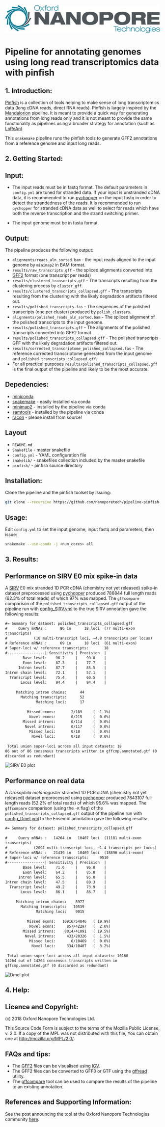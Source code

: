 ![ONT_logo](/ONT_logo.png)
-----------------------------

Pipeline for annotating genomes using long read transcriptomics data with pinfish
=================================================================================

1\. Introduction:
-----------------

[Pinfish](https://github.com/nanoporetech/pinfish) is a collection of tools helping to make sense of long transcriptomics data (long cDNA reads, direct RNA reads). Pinfish is largely inspired by the [Mandalorion](https://www.nature.com/articles/ncomms16027) pipeline. It is meant to provide a quick way for generating annotations from long reads only and it is not meant to provide the same functionality as pipelines using a broader strategy for annotation (such as [LoReAn](https://www.biorxiv.org/content/early/2017/12/08/230359)).

This `snakemake` pipeline runs the pinfish tools to generate GFF2 annotations from a reference genome and input long reads.

2\. Getting Started:
--------------------

## Input:

- The input reads must be in fastq format. The default parameters in `config.yml` are tuned for stranded data. If your input is unstranded cDNA data, it is recommended to run [pychopper](https://github.com/nanoporetech/pychopper) on the input fastq in order to detect the strandedness of the reads. It is recommended to run `pychopper` for stranded cDNA data as well to select for reads which have both the reverse transcription and the strand switching primer.

- The input genome must be in fasta format.

## Output:

The pipeline produces the following output:

- `alignments/reads_aln_sorted.bam` - the input reads aligned to the input genome by `minimap2` in BAM format.
- `results/raw_transcripts.gff` - the spliced alignments converted into [GFF2](https://www.ensembl.org/info/website/upload/gff.html) format (one transcript per reads)
- `results/clustered_transcripts.gff` - The transcripts resulting from the clustering process by `cluster_gff`.
- `results/clustered_transcripts_collapsed.gff` - The transcripts resulting from the clustering with the likely degradation artifacts filtered out.
- `results/polished_transcripts.fas` - The sequences of the polished transcripts (one per cluster) produced by `polish_clusters`.
- `alignments/polished_reads_aln_sorted.bam` - The spliced alignment of the polished transcripts to the input genome.
- `results/polished_transcripts.gff` - The alignments of the polished transcripts converted into GFF2 format.
- `results/polished_transcripts_collapsed.gff` - The polished transcripts GFF with the likely degradation artifacts filtered out.
- `results/corrected_transcriptome_polished_collapsed.fas` - The reference corrected transcriptome generated from the input genome and `polished_transcripts_collapsed.gff`.
- For all practical purposes `results/polished_transcripts_collapsed.gff` is the final output of the pipeline and likely to be the most accurate.

## Depedencies:

- [miniconda](https://conda.io/miniconda.html)
- [snakemake](http://snakemake.readthedocs.io/en/latest/) - easily installed via conda
- [minimap2](https://github.com/lh3/minimap2) - installed by the pipeline via conda
- [samtools](https://github.com/samtools/samtools) -  installed by the pipeline via conda
- [racon](https://github.com/isovic/racon) - please install from source!

## Layout

* `README.md`
* `Snakefile`         - master snakefile
* `config.yml`        - YAML configuration file
* `snakelib/`         - snakefiles collection included by the master snakefile
* `pinfish/`          - pinfish source directory



## Installation:

Clone the pipeline and the pinfish toolset by issuing:

```bash
git clone --recursive https://github.com/nanoporetech/pipeline-pinfish-analysis.git
```

## Usage:

Edit `config.yml` to set the input genome, input fastq and parameters, then issue:

```bash
snakemake --use-conda -j <num_cores> all
```

3\. Results:
------------

## Performance on SIRV E0 mix spike-in data

A [SIRV](https://www.lexogen.com/sirvs) E0 mix stranded 1D PCR cDNA (chemistry not yet released) spike-in dataset preprocessed using [pychopper](https://github.com/nanoporetech/pychopper) produced 786844 full length reads (62.3% of total reads) of which 97% was mapped. The `gffcompare` comparison of the `polished_transcripts_collapsed.gff` output of the pipeline run with [config_SIRV.yml](https://github.com/nanoporetech/pipeline-pinfish-analysis/blob/master/configs/config_SIRV.yml) to the true SIRV annotation gave the following results:


```
#= Summary for dataset: polished_transcripts_collapsed.gff
#     Query mRNAs :      86 in      18 loci  (77 multi-exon transcripts)
#            (10 multi-transcript loci, ~4.8 transcripts per locus)
# Reference mRNAs :      69 in      18 loci  (61 multi-exon)
# Super-loci w/ reference transcripts:       18
#-----------------| Sensitivity | Precision  |
        Base level:    96.2     |    99.8    |
        Exon level:    87.3     |    77.7    |
      Intron level:    87.7     |    85.5    |
Intron chain level:    72.1     |    57.1    |
  Transcript level:    75.4     |    60.5    |
       Locus level:    94.4     |    94.4    |

     Matching intron chains:      44
       Matching transcripts:      52
              Matching loci:      17

          Missed exons:       2/189     (  1.1%)
           Novel exons:       0/215     (  0.0%)
        Missed introns:       0/114     (  0.0%)
         Novel introns:       0/117     (  0.0%)
           Missed loci:       0/18      (  0.0%)
            Novel loci:       0/18      (  0.0%)

 Total union super-loci across all input datasets: 18
86 out of 86 consensus transcripts written in gffcmp.annotated.gtf (0 discarded as redundant)
```
![SIRV E0 plot](https://raw.githubusercontent.com/nanoporetech/pipeline-pinfish-analysis/master/misc/gffcompare_SIRV_E0.png)

## Performance on real data

A *Drosophila melanogaster* stranded 1D PCR cDNA (chemistry not yet released) dataset preprocessed using [pychopper](https://github.com/nanoporetech/pychopper) produced 7843107 full length reads (52.2% of total reads) of which 95.6% was mapped. The `gffcompare` comparison (using the `-R` flag) of the `polished_transcripts_collapsed.gff` output of the pipeline run with [config_Dmel.yml](https://github.com/nanoporetech/pipeline-pinfish-analysis/blob/master/configs/config_Dmel.yml) to the Ensembl annotation gave the following results:


```
#= Summary for dataset: polished_transcripts_collapsed.gff

#     Query mRNAs :   14264 in   10407 loci  (11181 multi-exon transcripts)
#            (2091 multi-transcript loci, ~1.4 transcripts per locus)
# Reference mRNAs :   21439 in   10469 loci  (18896 multi-exon)
# Super-loci w/ reference transcripts:     9510
#-----------------| Sensitivity | Precision  |
        Base level:    71.6     |    96.8    |
        Exon level:    64.2     |    85.8    |
      Intron level:    65.5     |    95.0    |
Intron chain level:    47.5     |    80.3    |
  Transcript level:    49.2     |    73.9    |
       Locus level:    86.1     |    86.7    |

     Matching intron chains:    8977
       Matching transcripts:   10539
              Matching loci:    9015

          Missed exons:   10916/54846   ( 19.9%)
           Novel exons:     857/42297   (  2.0%)
        Missed introns:    8014/41091   ( 19.5%)
         Novel introns:     433/28326   (  1.5%)
           Missed loci:       0/10469   (  0.0%)
            Novel loci:     334/10407   (  3.2%)

 Total union super-loci across all input datasets: 10160
14264 out of 14264 consensus transcripts written in gffcmp.annotated.gtf (0 discarded as redundant)
```
![Dmel plot](https://raw.githubusercontent.com/nanoporetech/pipeline-pinfish-analysis/master/misc/gffcompare_Dmel.png)

4\. Help:
---------

## Licence and Copyright:

(c) 2018 Oxford Nanopore Technologies Ltd.

This Source Code Form is subject to the terms of the Mozilla Public
License, v. 2.0. If a copy of the MPL was not distributed with this
file, You can obtain one at http://mozilla.org/MPL/2.0/.

## FAQs and tips:

- The [GFF2](https://www.ensembl.org/info/website/upload/gff.html) files can be visualised using [IGV](http://software.broadinstitute.org/software/igv).
- The GFF2 files can be converted to GFF3 or GTF using the [gffread](https://bioconda.github.io/recipes/gffread/README.html) utility.
- The [gffcompare](https://github.com/gpertea/gffcompare) tool can be used to compare the results of the pipeline to an existing annotation.


## References and Supporting Information:

See the post announcing the tool at the Oxford Nanopore Technologies community [here](https://community.nanoporetech.com/posts/new-transcriptomics-analys).
